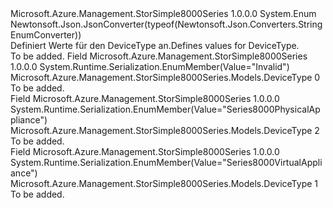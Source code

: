 <Type Name="DeviceType" FullName="Microsoft.Azure.Management.StorSimple8000Series.Models.DeviceType">
  <TypeSignature Language="C#" Value="public enum DeviceType" />
  <TypeSignature Language="ILAsm" Value=".class public auto ansi sealed DeviceType extends System.Enum" />
  <TypeSignature Language="DocId" Value="T:Microsoft.Azure.Management.StorSimple8000Series.Models.DeviceType" />
  <TypeSignature Language="VB.NET" Value="Public Enum DeviceType" />
  <TypeSignature Language="F#" Value="type DeviceType = " />
  <AssemblyInfo>
    <AssemblyName>Microsoft.Azure.Management.StorSimple8000Series</AssemblyName>
    <AssemblyVersion>1.0.0.0</AssemblyVersion>
  </AssemblyInfo>
  <Base>
    <BaseTypeName>System.Enum</BaseTypeName>
  </Base>
  <Attributes>
    <Attribute>
      <AttributeName>Newtonsoft.Json.JsonConverter(typeof(Newtonsoft.Json.Converters.StringEnumConverter))</AttributeName>
    </Attribute>
  </Attributes>
  <Docs>
    <summary>
            <span data-ttu-id="037cf-101">Definiert Werte für den DeviceType an.</span><span class="sxs-lookup"><span data-stu-id="037cf-101">Defines values for DeviceType.</span></span>
            </summary>
    <remarks>To be added.</remarks>
  </Docs>
  <Members>
    <Member MemberName="Invalid">
      <MemberSignature Language="C#" Value="Invalid" />
      <MemberSignature Language="ILAsm" Value=".field public static literal valuetype Microsoft.Azure.Management.StorSimple8000Series.Models.DeviceType Invalid = int32(0)" />
      <MemberSignature Language="DocId" Value="F:Microsoft.Azure.Management.StorSimple8000Series.Models.DeviceType.Invalid" />
      <MemberSignature Language="VB.NET" Value="Invalid" />
      <MemberSignature Language="F#" Value="Invalid = 0" Usage="Microsoft.Azure.Management.StorSimple8000Series.Models.DeviceType.Invalid" />
      <MemberType>Field</MemberType>
      <AssemblyInfo>
        <AssemblyName>Microsoft.Azure.Management.StorSimple8000Series</AssemblyName>
        <AssemblyVersion>1.0.0.0</AssemblyVersion>
      </AssemblyInfo>
      <Attributes>
        <Attribute>
          <AttributeName>System.Runtime.Serialization.EnumMember(Value="Invalid")</AttributeName>
        </Attribute>
      </Attributes>
      <ReturnValue>
        <ReturnType>Microsoft.Azure.Management.StorSimple8000Series.Models.DeviceType</ReturnType>
      </ReturnValue>
      <MemberValue>0</MemberValue>
      <Docs>
        <summary>To be added.</summary>
      </Docs>
    </Member>
    <Member MemberName="Series8000PhysicalAppliance">
      <MemberSignature Language="C#" Value="Series8000PhysicalAppliance" />
      <MemberSignature Language="ILAsm" Value=".field public static literal valuetype Microsoft.Azure.Management.StorSimple8000Series.Models.DeviceType Series8000PhysicalAppliance = int32(2)" />
      <MemberSignature Language="DocId" Value="F:Microsoft.Azure.Management.StorSimple8000Series.Models.DeviceType.Series8000PhysicalAppliance" />
      <MemberSignature Language="VB.NET" Value="Series8000PhysicalAppliance" />
      <MemberSignature Language="F#" Value="Series8000PhysicalAppliance = 2" Usage="Microsoft.Azure.Management.StorSimple8000Series.Models.DeviceType.Series8000PhysicalAppliance" />
      <MemberType>Field</MemberType>
      <AssemblyInfo>
        <AssemblyName>Microsoft.Azure.Management.StorSimple8000Series</AssemblyName>
        <AssemblyVersion>1.0.0.0</AssemblyVersion>
      </AssemblyInfo>
      <Attributes>
        <Attribute>
          <AttributeName>System.Runtime.Serialization.EnumMember(Value="Series8000PhysicalAppliance")</AttributeName>
        </Attribute>
      </Attributes>
      <ReturnValue>
        <ReturnType>Microsoft.Azure.Management.StorSimple8000Series.Models.DeviceType</ReturnType>
      </ReturnValue>
      <MemberValue>2</MemberValue>
      <Docs>
        <summary>To be added.</summary>
      </Docs>
    </Member>
    <Member MemberName="Series8000VirtualAppliance">
      <MemberSignature Language="C#" Value="Series8000VirtualAppliance" />
      <MemberSignature Language="ILAsm" Value=".field public static literal valuetype Microsoft.Azure.Management.StorSimple8000Series.Models.DeviceType Series8000VirtualAppliance = int32(1)" />
      <MemberSignature Language="DocId" Value="F:Microsoft.Azure.Management.StorSimple8000Series.Models.DeviceType.Series8000VirtualAppliance" />
      <MemberSignature Language="VB.NET" Value="Series8000VirtualAppliance" />
      <MemberSignature Language="F#" Value="Series8000VirtualAppliance = 1" Usage="Microsoft.Azure.Management.StorSimple8000Series.Models.DeviceType.Series8000VirtualAppliance" />
      <MemberType>Field</MemberType>
      <AssemblyInfo>
        <AssemblyName>Microsoft.Azure.Management.StorSimple8000Series</AssemblyName>
        <AssemblyVersion>1.0.0.0</AssemblyVersion>
      </AssemblyInfo>
      <Attributes>
        <Attribute>
          <AttributeName>System.Runtime.Serialization.EnumMember(Value="Series8000VirtualAppliance")</AttributeName>
        </Attribute>
      </Attributes>
      <ReturnValue>
        <ReturnType>Microsoft.Azure.Management.StorSimple8000Series.Models.DeviceType</ReturnType>
      </ReturnValue>
      <MemberValue>1</MemberValue>
      <Docs>
        <summary>To be added.</summary>
      </Docs>
    </Member>
  </Members>
</Type>